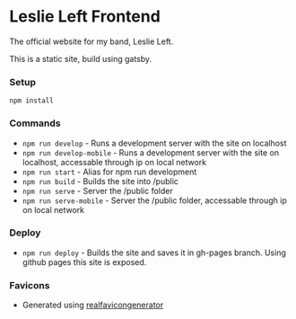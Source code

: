 # Leslie Left Frontend

The official website for my band, Leslie Left.

This is a static site, build using gatsby.

### Setup

`npm install`

### Commands

* `npm run develop` - Runs a development server with the site on localhost
* `npm run develop-mobile` - Runs a development server with the site on localhost, accessable through ip on local network
* `npm run start` - Alias for npm run development
* `npm run build` - Builds the site into /public
* `npm run serve` - Server the /public folder
* `npm run serve-mobile` - Server the /public folder, accessable through ip on local network

### Deploy

* `npm run deploy` - Builds the site and saves it in gh-pages branch. Using github pages this site is exposed.

### Favicons

* Generated using [realfavicongenerator](https://realfavicongenerator.net/favicon_result?file_id=p1e01marjj11nrjue37rj1la806)